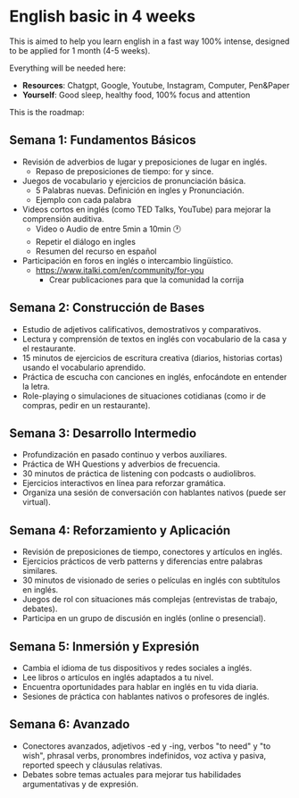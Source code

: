 # English basic in 4 weeks

This is aimed to help you learn english in a fast way 100% intense, designed to be applied for 1 month (4-5 weeks).

Everything will be needed here:
- **Resources**: Chatgpt, Google, Youtube, Instagram, Computer, Pen&Paper
- **Yourself**: Good sleep, healthy food, 100% focus and attention

This is the roadmap:

## Semana 1: Fundamentos Básicos
- Revisión de adverbios de lugar y preposiciones de lugar en inglés.
    - Repaso de preposiciones de tiempo: for y since.
- Juegos de vocabulario y ejercicios de pronunciación básica.
    - 5 Palabras nuevas. Definición en ingles y Pronunciación.
    - Ejemplo con cada palabra
- Videos cortos en inglés (como TED Talks, YouTube) para mejorar la comprensión auditiva.
    - Video o Audio de entre 5min a 10min :clock1:
    - Repetir el diálogo en ingles
    - Resumen del recurso en español
- Participación en foros en inglés o intercambio lingüístico.
    - https://www.italki.com/en/community/for-you
        - Crear publicaciones para que la comunidad la corrija
## Semana 2: Construcción de Bases
- Estudio de adjetivos calificativos, demostrativos y comparativos.
- Lectura y comprensión de textos en inglés con vocabulario de la casa y el restaurante.
- 15 minutos de ejercicios de escritura creativa (diarios, historias cortas) usando el vocabulario aprendido.
- Práctica de escucha con canciones en inglés, enfocándote en entender la letra.
- Role-playing o simulaciones de situaciones cotidianas (como ir de compras, pedir en un restaurante).
## Semana 3: Desarrollo Intermedio
- Profundización en pasado continuo y verbos auxiliares.
- Práctica de WH Questions y adverbios de frecuencia.
- 30 minutos de práctica de listening con podcasts o audiolibros.
- Ejercicios interactivos en línea para reforzar gramática.
- Organiza una sesión de conversación con hablantes nativos (puede ser virtual).
## Semana 4: Reforzamiento y Aplicación
- Revisión de preposiciones de tiempo, conectores y artículos en inglés.
- Ejercicios prácticos de verb patterns y diferencias entre palabras similares.
- 30 minutos de visionado de series o películas en inglés con subtítulos en inglés.
- Juegos de rol con situaciones más complejas (entrevistas de trabajo, debates).
- Participa en un grupo de discusión en inglés (online o presencial).
## Semana 5: Inmersión y Expresión
- Cambia el idioma de tus dispositivos y redes sociales a inglés.
- Lee libros o artículos en inglés adaptados a tu nivel.
- Encuentra oportunidades para hablar en inglés en tu vida diaria.
- Sesiones de práctica con hablantes nativos o profesores de inglés.
## Semana 6: Avanzado
- Conectores avanzados, adjetivos -ed y -ing, verbos "to need" y "to wish", phrasal verbs, pronombres indefinidos, voz activa y pasiva, reported speech y cláusulas relativas.
- Debates sobre temas actuales para mejorar tus habilidades argumentativas y de expresión.
